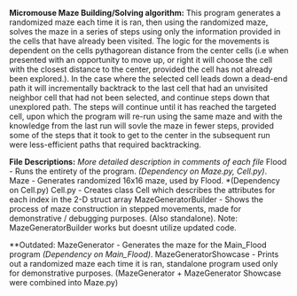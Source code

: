 **Micromouse Maze Building/Solving algorithm:**
  This program generates a randomized maze each time it is ran, then using the randomized maze, solves the maze in a series of steps 
  using only the information provided in the cells that have already been visited. The logic for the movements is dependent on the cells 
  pythagorean distance from the center cells (i.e when presented with an opportunity to move up, or right it will choose the cell with 
  the closest distance to the center, provided the cell has not already been explored.). In the case where the selected cell leads down
  a dead-end path it will incrementally backtrack to the last cell that had an unvisited neighbor cell that had not been selected, and 
  continue steps down that unexplored path. The steps will continue until it has reached the targeted cell, upon which the program will 
  re-run using the same maze and with the knowledge from the last run will sovle the maze in fewer steps, provided some of the steps that
  it took to get to the center in the subsequent run were less-efficient paths that required backtracking. 
  
**File Descriptions:** *More detailed description in comments of each file*
  Flood - Runs the entirety of the program. *(Dependency on Maze.py, Cell.py)*. 
  Maze - Generates randomized 16x16 maze, used by Flood. *(Dependency on Cell.py)
  Cell.py - Creates class Cell which describes the attributes for each index in the 2-D struct array
  MazeGeneratorBuilder - Shows the process of maze construction in stepped movements, made for demonstrative / debugging purposes. (Also standalone).
  Note: MazeGeneratorBuilder works but doesnt utilize updated code.

  
  **Outdated: 
  MazeGenerator - Generates the maze for the Main_Flood program *(Dependency on Main_Flood)*.
  MazeGeneratorShowcase - Prints out a randomized maze each time it is ran, standalone program used only for demonstrative purposes. 
  (MazeGenerator + MazeGenerator Showcase were combined into Maze.py)
  
